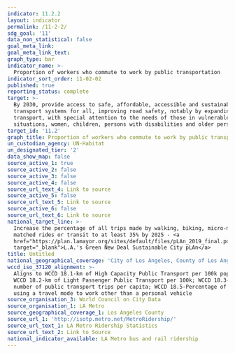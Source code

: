 ```yaml
---
indicator: 11.2.2
layout: indicator
permalink: /11-2-2/
sdg_goal: '11'
data_non_statistical: false
goal_meta_link: 
goal_meta_link_text: 
graph_type: bar
indicator_name: >-
  Proportion of workers who commute to work by public transportation
indicator_sort_order: 11-02-02
published: true
reporting_status: complete
target: >-
  By 2030, provide access to safe, affordable, accessible and sustainable
  transport systems for all, improving road safety, notably by expanding public
  transport, with special attention to the needs of those in vulnerable
  situations, women, children, persons with disabilities and older persons
target_id: '11.2'
graph_title: Proportion of workers who commute to work by public transportation
un_custodian_agency: UN-Habitat
un_designated_tier: '2'
data_show_map: false
source_active_1: true
source_active_2: false
source_active_3: false
source_active_4: false
source_url_text_4: Link to source
source_active_5: false
source_url_text_5: Link to source
source_active_6: false
source_url_text_6: Link to source
national_target_line: >-
  Increase the percentage of all trips made by walking, biking, micro-mobility,
  matched rides or transit to at least 35% by 2025 - <a
  href="https://plan.lamayor.org/sites/default/files/pLAn_2019_final.pdf"
  target="_blank">L.A.'s Green New Deal Sustainable City pLAn</a>
title: Untitled
national_geographical_coverage: 'City of Los Angeles, County of Los Angeles'
wccd_iso_37120_alignment: >-
  Aligns to WCCD 18.1-km of High Capacity Public Transport per 100k population;
  WCCD 18.2-km of Light Passenger Public Transport per 100k; WCCD 18.3-Annual
  number of public transport trips per capita; WCCD 18.5-Percentage of Commuters
  using a travel mode to work other than a personal vehicle
source_organisation_3: World Council on City Data
source_organisation_1: LA Metro
source_geographical_coverage_1: Los Angeles County
source_url_1: 'http://isotp.metro.net/MetroRidership/'
source_url_text_1: LA Metro Ridership Statistics
source_url_text_2: Link to Source
national_indicator_available: LA Metro bus and rail ridership
---
```

